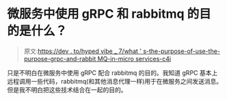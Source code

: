 # 微服务中使用 gRPC 和 rabbitmq 的目的是什么？

> 原文:[https://dev . to/hyped vibe _ 7/what ' s-the-purpose-of-use-the-purpose-grpc-and-rabbit MQ-in-micro services-c4i](https://dev.to/hypedvibe_7/what-is-the-purpose-of-using-grpc-and-rabbitmq-in-microservices-c4i)

只是不明白在微服务中使用 gRPC 配合 rabbitmq 的目的。我知道 gRPC 基本上远程调用一些代码，rabbitmq(和其他消息代理一样)用于在微服务之间发送消息。但是我不明白把这些技术结合在一起的目的。